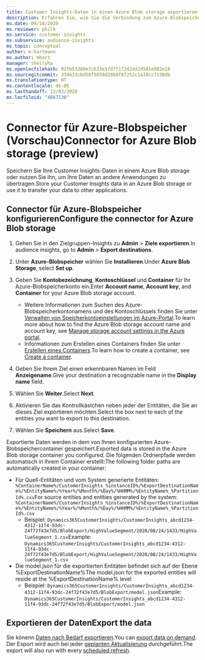 ```yaml
---
title: Customer Insights-Daten in einen Azure Blob storage exportieren
description: Erfahren Sie, wie Sie die Verbindung zum Azure-Blobspeicher konfigurieren.
ms.date: 09/18/2020
ms.reviewer: philk
ms.service: customer-insights
ms.subservice: audience-insights
ms.topic: conceptual
author: m-hartmann
ms.author: mhart
manager: shellyha
ms.openlocfilehash: 925b53260e7c633e17d7f172d2dd2d581e982e10
ms.sourcegitcommit: 334633cbd58f5659d20b4f87252c1a10cc7130db
ms.translationtype: HT
ms.contentlocale: de-DE
ms.lasthandoff: 12/03/2020
ms.locfileid: "4667138"
---
```

# <a name="connector-for-azure-blob-storage-preview"></a><span data-ttu-id="2bd13-103">Connector für Azure-Blobspeicher (Vorschau)</span><span class="sxs-lookup"><span data-stu-id="2bd13-103">Connector for Azure Blob storage (preview)</span></span>

<span data-ttu-id="2bd13-104">Speichern Sie Ihre Customer Insights-Daten in einem Azure Blob storage oder nutzen Sie ihn, um Ihre Daten an andere Anwendungen zu übertragen.</span><span class="sxs-lookup"><span data-stu-id="2bd13-104">Store your Customer Insights data in an Azure Blob storage or use it to transfer your data to other applications.</span></span>

## <a name="configure-the-connector-for-azure-blob-storage"></a><span data-ttu-id="2bd13-105">Connector für Azure-Blobspeicher konfigurieren</span><span class="sxs-lookup"><span data-stu-id="2bd13-105">Configure the connector for Azure Blob storage</span></span>

1. <span data-ttu-id="2bd13-106">Gehen Sie in den Zielgruppen-Insights zu **Admin** > **Ziele exportieren**.</span><span class="sxs-lookup"><span data-stu-id="2bd13-106">In audience insights, go to **Admin** > **Export destinations**.</span></span>

1. <span data-ttu-id="2bd13-107">Unter **Azure-Blobspeicher** wählen Sie **Installieren**.</span><span class="sxs-lookup"><span data-stu-id="2bd13-107">Under **Azure Blob Storage**, select **Set up**.</span></span>

1. <span data-ttu-id="2bd13-108">Geben Sie **Kontobezeichnung**, **Kontoschlüssel** und **Container** für Ihr Azure-Blobspeicherkonto ein.</span><span class="sxs-lookup"><span data-stu-id="2bd13-108">Enter **Account name**, **Account key**, and **Container** for your Azure Blob storage account.</span></span>
    - <span data-ttu-id="2bd13-109">Weitere Informationen zum Suchen des Azure-Blobspeicherkontonamens und des Kontoschlüssels finden Sie unter [Verwalten von Speicherkontoeinstellungen im Azure-Portal](https://docs.microsoft.com/azure/storage/common/storage-account-manage).</span><span class="sxs-lookup"><span data-stu-id="2bd13-109">To learn more about how to find the Azure Blob storage account name and account key, see [Manage storage account settings in the Azure portal](https://docs.microsoft.com/azure/storage/common/storage-account-manage).</span></span>
    - <span data-ttu-id="2bd13-110">Informationen zum Erstellen eines Containers finden Sie unter [Erstellen eines Containers](https://docs.microsoft.com/azure/storage/blobs/storage-quickstart-blobs-portal#create-a-container).</span><span class="sxs-lookup"><span data-stu-id="2bd13-110">To learn how to create a container, see [Create a container](https://docs.microsoft.com/azure/storage/blobs/storage-quickstart-blobs-portal#create-a-container).</span></span>

1. <span data-ttu-id="2bd13-111">Geben Sie Ihrem Ziel einen erkennbaren Namen im Feld **Anzeigename**.</span><span class="sxs-lookup"><span data-stu-id="2bd13-111">Give your destination a recognizable name in the **Display name** field.</span></span>

1. <span data-ttu-id="2bd13-112">Wählen Sie **Weiter**.</span><span class="sxs-lookup"><span data-stu-id="2bd13-112">Select **Next**.</span></span>

1. <span data-ttu-id="2bd13-113">Aktivieren Sie das Kontrollkästchen neben jeder der Entitäten, die Sie an dieses Ziel exportieren möchten.</span><span class="sxs-lookup"><span data-stu-id="2bd13-113">Select the box next to each of the entities you want to export to this destination.</span></span>

1. <span data-ttu-id="2bd13-114">Wählen Sie **Speichern** aus.</span><span class="sxs-lookup"><span data-stu-id="2bd13-114">Select **Save**.</span></span>

<span data-ttu-id="2bd13-115">Exportierte Daten werden in dem von Ihnen konfigurierten Azure-Blobspeichercontainer gespeichert.</span><span class="sxs-lookup"><span data-stu-id="2bd13-115">Exported data is stored in the Azure Blob storage container you configured.</span></span> <span data-ttu-id="2bd13-116">Die folgenden Ordnerpfade werden automatisch in Ihrem Container erstellt:</span><span class="sxs-lookup"><span data-stu-id="2bd13-116">The following folder paths are automatically created in your container:</span></span>

- <span data-ttu-id="2bd13-117">Für Quell-Entitäten und vom System generierte Entitäten: `%ContainerName%/CustomerInsights_%instanceID%/%ExportDestinationName%/%EntityName%/%Year%/%Month%/%Day%/%HHMM%/%EntityName%_%PartitionId%.csv`</span><span class="sxs-lookup"><span data-stu-id="2bd13-117">For source entities and entities generated by the system: `%ContainerName%/CustomerInsights_%instanceID%/%ExportDestinationName%/%EntityName%/%Year%/%Month%/%Day%/%HHMM%/%EntityName%_%PartitionId%.csv`</span></span>
  - <span data-ttu-id="2bd13-118">Beispiel: `Dynamics365CustomerInsights/CustomerInsights_abcd1234-4312-11f4-93dc-24f72f43e7d5/BlobExport/HighValueSegment/2020/08/24/1433/HighValueSegment_1.csv`</span><span class="sxs-lookup"><span data-stu-id="2bd13-118">Example: `Dynamics365CustomerInsights/CustomerInsights_abcd1234-4312-11f4-93dc-24f72f43e7d5/BlobExport/HighValueSegment/2020/08/24/1433/HighValueSegment_1.csv`</span></span>
- <span data-ttu-id="2bd13-119">Die model.json für die exportierten Entitäten befindet sich auf der Ebene %ExportDestinationName%</span><span class="sxs-lookup"><span data-stu-id="2bd13-119">The model.json for the exported entities will reside at the %ExportDestinationName% level</span></span>
  - <span data-ttu-id="2bd13-120">Beispiel: `Dynamics365CustomerInsights/CustomerInsights_abcd1234-4312-11f4-93dc-24f72f43e7d5/BlobExport/model.json`</span><span class="sxs-lookup"><span data-stu-id="2bd13-120">Example: `Dynamics365CustomerInsights/CustomerInsights_abcd1234-4312-11f4-93dc-24f72f43e7d5/BlobExport/model.json`</span></span>

## <a name="export-the-data"></a><span data-ttu-id="2bd13-121">Exportieren der Daten</span><span class="sxs-lookup"><span data-stu-id="2bd13-121">Export the data</span></span>

<span data-ttu-id="2bd13-122">Sie könenn [Daten nach Bedarf exportieren](/export-destinations.md#export-data-on-demand).</span><span class="sxs-lookup"><span data-stu-id="2bd13-122">You can [export data on demand](/export-destinations.md#export-data-on-demand).</span></span> <span data-ttu-id="2bd13-123">Der Export wird auch bei jeder [geplanten Aktualisierung](system.md#schedule-tab) durchgeführt.</span><span class="sxs-lookup"><span data-stu-id="2bd13-123">The export will also run with every [scheduled refresh](system.md#schedule-tab).</span></span>
